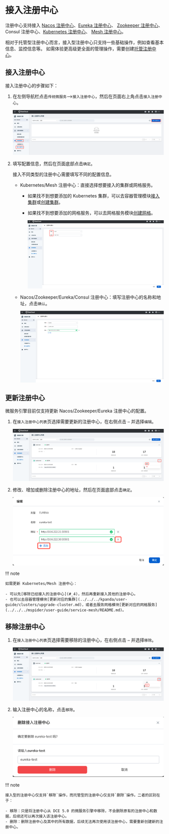 # 接入注册中心

注册中心支持接入 [Nacos 注册中心](../../reference/registry.md)、[Eureka 注册中心](../../reference/registry.md)、
[Zookeeper 注册中心](../../reference/registry.md)、Consul 注册中心、[Kubernetes 注册中心](../../reference/registry.md)、
[Mesh 注册中心](../../reference/registry.md)。

相对于托管型注册中心而言，接入型注册中心只支持一些基础操作，例如查看基本信息、监控信息等。
如需体验更高级更全面的管理操作，需要创建[托管注册中心](../hosted/index.md)。

## 接入注册中心

接入注册中心的步骤如下：

1. 在左侧导航栏点击`传统微服务`-->`接入注册中心`，然后在页面右上角点击`接入注册中心`。

    ![进入接入注册中心页面](../../images/integrate01.png)

2. 填写配置信息，然后在页面底部点击`确定`。

    接入不同类型的注册中心需要填写不同的配置信息。

    - Kubernetes/Mesh 注册中心：直接选择想要接入的集群或网格服务。

        - 如果找不到想要添加的 Kubernetes 集群，可以去容器管理模块[接入集群](../../../kpanda/user-guide/clusters/integrate-cluster.md)或[创建集群](../../../kpanda/user-guide/clusters/create-cluster.md)。

        - 如果找不到想要添加的网格服务，可以去网格服务模块[创建网格](../../../mspider/user-guide/service-mesh/README.md)。

            ![接入 Mesh/Kubernetes](../../images/integrate02.png)

    - Nacos/Zookeeper/Eureka/Consul 注册中心：填写注册中心的名称和地址，点击`确认`。

        ![接入 Nacos/Zookeeper/Eureka](../../images/integrate03.png)

## 更新注册中心

微服务引擎目前仅支持更新 Nacos/Zookeeper/Eureka 注册中心的配置。

1. 在`接入注册中心列表`页选择需要更新的注册中心，在右侧点击 `⋯` 并选择`编辑`。

    ![进入更新页面](../../images/update-1.png)

2. 修改、增加或删除注册中心的地址，然后在页面底部点击`确定`。

    ![进入更新页面](../../images/update-2.png)

!!! note

    如需更新 Kubernetes/Mesh 注册中心：

    - 可以先[移除已经接入的注册中心](#_4)，然后再重新接入其他的注册中心。
    - 也可以去容器管理模块[更新对应的集群](../../../kpanda/user-guide/clusters/upgrade-cluster.md)，或者去服务网格模块[更新对应的网格服务](../../../mspider/user-guide/service-mesh/README.md)。

## 移除注册中心

1. 在`接入注册中心列表`页选择需要移除的注册中心，在右侧点击 `⋯` 并选择`移除`。

    ![进入移除页面](../../images/delete-1.png)

2. 输入注册中心的名称，点击`移除`。

    ![进入移除页面](../../images/delete-2.png)

!!! note

    接入型的注册中心仅支持`移除`操作，而托管型的注册中心仅支持`删除`操作。二者的区别在于：

    - 移除：只是将注册中心从 DCE 5.0 的微服务引擎中移除，不会删除原有的注册中心和数据，后续还可以再次接入该注册中心。
    - 删除：删除注册中心及其中的所有数据，后续无法再次使用该注册中心，需要重新创建新的注册中心。
